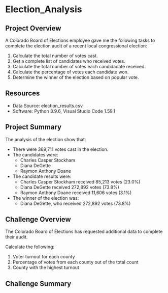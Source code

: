 # Election_Analysis

## Project Overview
A Colorado Board of Elections employee gave me the following tasks to complete the election audit of a recent local congressional election:

1. Calculate the total number of votes cast.
2. Get a complete list of candidates who received votes.
3. Calculate the total number of votes each candidadate received.
4. Calculate the percentage of votes each candidate won.
5. Determine the winner of the election based on popular vote.

## Resources
- Data Source: election_results.csv
- Software: Python 3.9.6, Visual Studio Code 1.59.1

## Project Summary
The analysis of the election show that:
- There were 369,711 votes cast in the election.
- The candidates were:
  - Charles Casper Stockham
  - Diana DeGette
  - Raymon Anthony Doane
- The candidate results were:
  - Charles Casper Stockham received 85,213 votes (23.0%)
  - Diana DeGette received 272,892 votes (73.8%)
  - Raymon Anthony Doane received 11,606 votes (3.1%)
- The winner of the election was:
  - Diana DeGette, who received 272,892 votes (73.8%)

## Challenge Overview
The Colorado Board of Elections has requested additional data to complete their audit.

Calculate the following:
1. Voter turnout for each county
2. Percentage of votes from each county out of the total count
3. County with the highest turnout

## Challenge Summary
